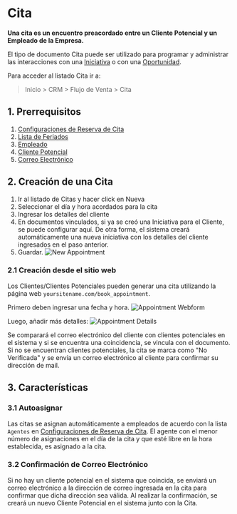 # Cita

**Una cita es un encuentro preacordado entre un Cliente Potencial y un Empleado de la Empresa.**

El tipo de documento Cita puede ser utilizado para programar y administrar las interacciones con una [Iniciativa](/docs/user/manual/es/CRM/lead) o con una [Oportunidad](/docs/user/manual/es/CRM/opportunity). 

Para acceder al listado Cita ir a:
> Inicio > CRM > Flujo de Venta > Cita

## 1. Prerrequisitos

1. [Configuraciones de Reserva de Cita](/docs/user/manual/es/CRM/appointment-booking-settings)
2. [Lista de Feriados](/docs/user/manual/es/human-resources/holiday-list)
3. [Empleado](/docs/user/manual/es/human-resources/employee)
4. [Cliente Potencial](/docs/user/manual/es/CRM/lead)
5. [Correo Electrónico](/docs/user/manual/es/setting-up/email/email-account)

## 2. Creación de una Cita

1. Ir al listado de Citas y hacer click en Nueva
2. Seleccionar el día y hora acordados para la cita
3. Ingresar los detalles del cliente
4. En documentos vinculados, si ya se creó una Iniciativa para el Cliente, se puede configurar aquí. De otra forma, el sistema creará automáticamente una nueva iniciativa con los detalles del cliente ingresados en el paso anterior. 
5. Guardar.
 ![New Appointment](/docs/assets/img/crm/new-appointment.png)

### 2.1 Creación desde el sitio web

Los Clientes/Clientes Potenciales pueden generar una cita utilizando la página web `yoursitename.com/book_appointment`. 

Primero deben ingresar una fecha y hora.
![Appointment Webform](/docs/assets/img/crm/appointment-webform.png)

Luego, añadir más detalles:
![Appointment Details](/docs/assets/img/crm/appointment-details.png)

Se comparará el correo electrónico del cliente con clientes potenciales en el sistema y si se encuentra una coincidencia, se vincula con el documento.
Si no se encuentran clientes potenciales, la cita se marca como "No Verificada" y se envía un correo electrónico al cliente para confirmar su dirección de mail. 

## 3. Características

### 3.1 Autoasignar

Las citas se asignan automáticamente a empleados de acuerdo con la lista `Agentes` en [Configuraciones de Reserva de Cita](/docs/user/manual/en/CRM/appointment-booking-settings). El agente con el menor número de asignaciones en el día de la cita y que esté libre en la hora establecida, es asignado a la cita. 

### 3.2 Confirmación de Correo Electrónico

Si no hay un cliente potencial en el sistema que coincida, se enviará un correo electrónico a la dirección de correo ingresada en la cita para confirmar que dicha dirección sea válida. Al realizar la confirmación, se creará un nuevo Cliente Potencial en el sistema junto con la Cita.
